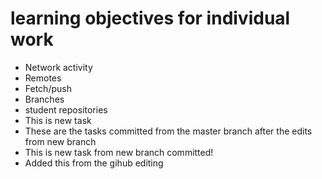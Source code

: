 # learning objectives for individual work

* Network activity
* Remotes
* Fetch/push
* Branches
* student repositories
* This is new task
* These are the tasks committed from the master branch after the edits from new branch
* This is new task from new branch committed!
* Added this from the gihub editing

